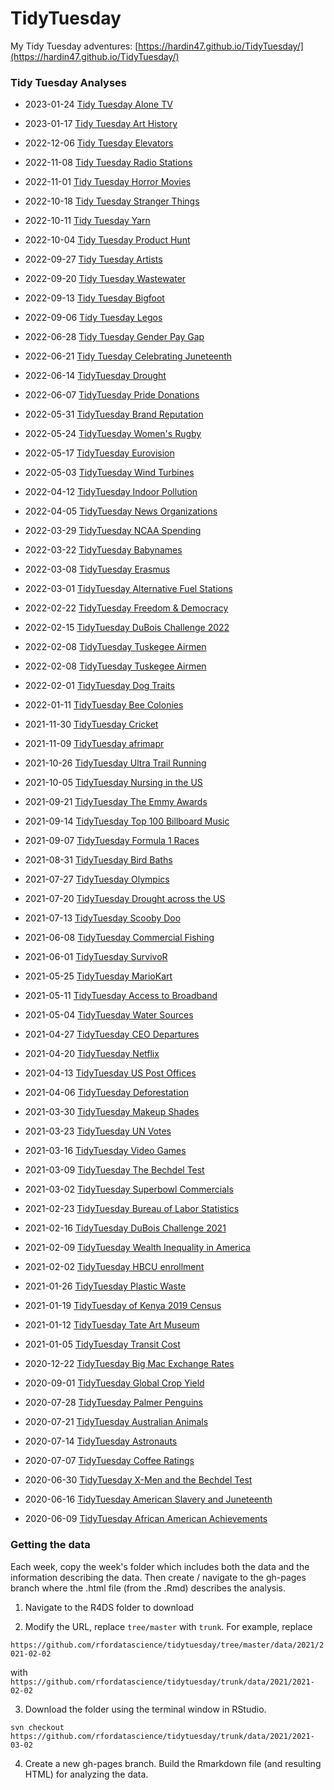 # TidyTuesday

My Tidy Tuesday adventures: [https://hardin47.github.io/TidyTuesday/](https://hardin47.github.io/TidyTuesday/)

### Tidy Tuesday Analyses

* 2023-01-24 [Tidy Tuesday Alone TV](https://hardin47.github.io/TidyTuesday/2023-01-24/alone.html)

* 2023-01-17 [Tidy Tuesday Art History](https://hardin47.github.io/TidyTuesday/2023-01-17/arthistory.html)

* 2022-12-06 [Tidy Tuesday Elevators](https://hardin47.github.io/TidyTuesday/2022-12-06/elevators.html)

* 2022-11-08 [Tidy Tuesday Radio Stations](https://hardin47.github.io/TidyTuesday/2022-11-08/radiostations.html)

* 2022-11-01 [Tidy Tuesday Horror Movies](https://hardin47.github.io/TidyTuesday/2022-11-01/horrormovies.html)

* 2022-10-18 [Tidy Tuesday Stranger Things](https://hardin47.github.io/TidyTuesday/2022-10-18/strangerthings.html)

* 2022-10-11 [Tidy Tuesday Yarn](https://hardin47.github.io/TidyTuesday/2022-10-11/yarn.html)

* 2022-10-04 [Tidy Tuesday Product Hunt](https://hardin47.github.io/TidyTuesday/2022-10-04/product_hunt.html)

* 2022-09-27 [Tidy Tuesday Artists](https://hardin47.github.io/TidyTuesday/2022-09-27/artists.html)

* 2022-09-20 [Tidy Tuesday Wastewater](https://hardin47.github.io/TidyTuesday/2022-09-20/wastewater.html)

* 2022-09-13 [Tidy Tuesday Bigfoot](https://hardin47.github.io/TidyTuesday/2022-09-13/bigfoot.html)

* 2022-09-06 [Tidy Tuesday Legos](https://hardin47.github.io/TidyTuesday/2022-09-06/legos.html)

* 2022-06-28 [Tidy Tuesday Gender Pay Gap](https://hardin47.github.io/TidyTuesday/2022-06-28/paygap.html)

* 2022-06-21 [Tidy Tuesday Celebrating Juneteenth](https://hardin47.github.io/TidyTuesday/2022-06-21/juneteenth.html)

* 2022-06-14 [TidyTuesday Drought](https://hardin47.github.io/TidyTuesday/2022-06-14/drought.html)

* 2022-06-07 [TidyTuesday Pride Donations](https://hardin47.github.io/TidyTuesday/2022-06-07/pride.html)

* 2022-05-31 [TidyTuesday Brand Reputation](https://hardin47.github.io/TidyTuesday/2022-05-31/reputation.html)

* 2022-05-24 [TidyTuesday Women's Rugby](https://hardin47.github.io/TidyTuesday/2022-05-24/womensrugby.html)

* 2022-05-17 [TidyTuesday Eurovision](https://hardin47.github.io/TidyTuesday/2022-05-17/eurovision.html)

* 2022-05-03 [TidyTuesday Wind Turbines](https://hardin47.github.io/TidyTuesday/2022-05-03/wind-turbines.html)

* 2022-04-12 [TidyTuesday Indoor Pollution](https://hardin47.github.io/TidyTuesday/2022-04-12/indoor_pollution.html)

* 2022-04-05 [TidyTuesday News Organizations](https://hardin47.github.io/TidyTuesday/2022-04-05/news.html)

* 2022-03-29 [TidyTuesday NCAA Spending](https://hardin47.github.io/TidyTuesday/2022-03-29/ncaa.html)

* 2022-03-22 [TidyTuesday Babynames](https://hardin47.github.io/TidyTuesday/2022-03-22/babynames.html)

* 2022-03-08 [TidyTuesday Erasmus](https://hardin47.github.io/TidyTuesday/2022-03-08/erasmus.html)

* 2022-03-01 [TidyTuesday Alternative Fuel Stations](https://hardin47.github.io/TidyTuesday/2022-03-01/altfuel.html)

* 2022-02-22 [TidyTuesday Freedom & Democracy](https://hardin47.github.io/TidyTuesday/2022-02-22/freedom.html)

* 2022-02-15 [TidyTuesday DuBois Challenge 2022](https://hardin47.github.io/TidyTuesday/2022-02-15/DuBois2022.html)

* 2022-02-08 [TidyTuesday Tuskegee Airmen](https://hardin47.github.io/TidyTuesday/2022-02-08/tuskegee_air.html)

* 2022-02-08 [TidyTuesday Tuskegee Airmen](https://hardin47.github.io/TidyTuesday/2022-02-08/tuskegee_air.html)

* 2022-02-01 [TidyTuesday Dog Traits](https://hardin47.github.io/TidyTuesday/2022-02-01/dogs.html)

* 2022-01-11 [TidyTuesday Bee Colonies](https://hardin47.github.io/TidyTuesday/2022-01-11/bees.html)

* 2021-11-30 [TidyTuesday Cricket](https://hardin47.github.io/TidyTuesday/2021-11-30/cricket.html)

* 2021-11-09 [TidyTuesday afrimapr](https://hardin47.github.io/TidyTuesday/2021-11-09/afrimapr.html)

* 2021-10-26 [TidyTuesday Ultra Trail  Running](https://hardin47.github.io/TidyTuesday/2021-10-26/running.html)

* 2021-10-05 [TidyTuesday Nursing in the US](https://hardin47.github.io/TidyTuesday/2021-10-05/nurses.html)

* 2021-09-21 [TidyTuesday The Emmy Awards](https://hardin47.github.io/TidyTuesday/2021-09-21/emmys.html)

* 2021-09-14 [TidyTuesday Top 100 Billboard Music](https://hardin47.github.io/TidyTuesday/2021-09-14/music.html)

* 2021-09-07 [TidyTuesday Formula 1 Races](https://hardin47.github.io/TidyTuesday/2021-09-07/formula1.html)

* 2021-08-31 [TidyTuesday Bird Baths](https://hardin47.github.io/TidyTuesday/2021-08-31/birdbaths.html)

* 2021-07-27 [TidyTuesday Olympics](https://hardin47.github.io/TidyTuesday/2021-07-27/olympics.html)

* 2021-07-20 [TidyTuesday Drought across the US](https://hardin47.github.io/TidyTuesday/2021-07-20/drought.html)

* 2021-07-13 [TidyTuesday Scooby Doo](https://hardin47.github.io/TidyTuesday/2021-07-13/scooby.html)

* 2021-06-08 [TidyTuesday Commercial Fishing](https://hardin47.github.io/TidyTuesday/2021-06-08/fishing.html)

* 2021-06-01 [TidyTuesday SurvivoR](https://hardin47.github.io/TidyTuesday/2021-06-01/survivor.html)

* 2021-05-25 [TidyTuesday MarioKart](https://hardin47.github.io/TidyTuesday/2021-05-25/mariokart.html)

* 2021-05-11 [TidyTuesday Access to Broadband](https://hardin47.github.io/TidyTuesday/2021-05-11/broadband.html)

* 2021-05-04 [TidyTuesday Water Sources](https://hardin47.github.io/TidyTuesday/2021-05-04/water.html)

* 2021-04-27 [TidyTuesday CEO Departures](https://hardin47.github.io/TidyTuesday/2021-04-27/CEOs.html)

* 2021-04-20 [TidyTuesday Netflix](https://hardin47.github.io/TidyTuesday/2021-04-20/netflix.html)

* 2021-04-13 [TidyTuesday US Post Offices](https://hardin47.github.io/TidyTuesday/2021-04-13/postoffice.html)

* 2021-04-06 [TidyTuesday Deforestation](https://hardin47.github.io/TidyTuesday/2021-04-06/deforest.html)

* 2021-03-30 [TidyTuesday Makeup Shades](https://hardin47.github.io/TidyTuesday/2021-03-30/shades.html)

* 2021-03-23 [TidyTuesday UN Votes](https://hardin47.github.io/TidyTuesday/2021-03-23/unvotes.html)

* 2021-03-16 [TidyTuesday Video Games](https://hardin47.github.io/TidyTuesday/2021-03-16/videogames.html)

* 2021-03-09 [TidyTuesday The Bechdel Test](https://hardin47.github.io/TidyTuesday/2021-03-09/bechdel.html)

* 2021-03-02 [TidyTuesday Superbowl Commercials](https://hardin47.github.io/TidyTuesday/2021-03-02/superbowl.html)

* 2021-02-23 [TidyTuesday Bureau of Labor Statistics](https://hardin47.github.io/TidyTuesday/2021-02-23/BLS.html)

* 2021-02-16 [TidyTuesday DuBois Challenge 2021](https://hardin47.github.io/TidyTuesday/2021-02-16/DuBois.html)

* 2021-02-09 [TidyTuesday Wealth Inequality in America](https://hardin47.github.io/TidyTuesday/2021-02-09/wealthinequal.html)

* 2021-02-02 [TidyTuesday HBCU enrollment](https://hardin47.github.io/TidyTuesday/2021-02-02/hbcu.html)

* 2021-01-26 [TidyTuesday Plastic Waste](https://hardin47.github.io/TidyTuesday/2021-01-26/plastic.html)

* 2021-01-19 [TidyTuesday of Kenya 2019 Census](https://hardin47.github.io/TidyTuesday/2021-01-19/kenyacensus.html)

* 2021-01-12 [TidyTuesday Tate Art Museum](https://hardin47.github.io/TidyTuesday/2021-01-12/art.html)

* 2021-01-05 [TidyTuesday Transit Cost](https://hardin47.github.io/TidyTuesday/2021-01-05/transit.html)

* 2020-12-22 [TidyTuesday Big Mac Exchange Rates](https://hardin47.github.io/TidyTuesday/2020-12-22/bigmac.html)

* 2020-09-01 [TidyTuesday Global Crop Yield](https://hardin47.github.io/TidyTuesday/2020-09-01/crops.html)

* 2020-07-28 [TidyTuesday Palmer Penguins](https://hardin47.github.io/TidyTuesday/2020-07-28/penguins.html)

* 2020-07-21 [TidyTuesday Australian Animals](https://hardin47.github.io/TidyTuesday/2020-07-21/aussieanimals.html)

* 2020-07-14 [TidyTuesday Astronauts](https://hardin47.github.io/TidyTuesday/2020-07-14/astronaut.html)

* 2020-07-07 [TidyTuesday Coffee Ratings](https://hardin47.github.io/TidyTuesday/2020-07-07/coffeeratings.html)

* 2020-06-30 [TidyTuesday X-Men and the Bechdel Test](https://hardin47.github.io/TidyTuesday/2020-06-30/xmen.html)

* 2020-06-16 [TidyTuesday American Slavery and Juneteenth](https://hardin47.github.io/TidyTuesday/2020-06-16/slavery.html)

* 2020-06-09 [TidyTuesday African American Achievements](https://hardin47.github.io/TidyTuesday/2020-06-09/AAA.html)


### Getting the data

Each week, copy the week's folder which includes both the data and the information describing the data.  Then create / navigate to the gh-pages branch where the .html file (from the .Rmd) describes the analysis.

1. Navigate to the R4DS folder to download

2. Modify the URL, replace `tree/master` with `trunk`.  For example, replace

`https://github.com/rfordatascience/tidytuesday/tree/master/data/2021/2021-02-02`

with `https://github.com/rfordatascience/tidytuesday/trunk/data/2021/2021-02-02`

3.  Download the folder using the terminal window in RStudio.

`svn checkout https://github.com/rfordatascience/tidytuesday/trunk/data/2021/2021-03-02`

4. Create a new gh-pages branch.  Build the Rmarkdown file (and resulting HTML) for analyzing the data.


